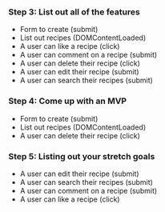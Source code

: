 








### Step 3: List out all of the features
* Form to create (submit)
* List out recipes (DOMContentLoaded)
* A user can like a recipe (click)
* A user can comment on a recipe (submit)
* A user can delete their recipe (click)
* A user can edit their recipe (submit)
* A user can search their recipes (submit)

### Step 4: Come up with an MVP
* Form to create (submit)
* List out recipes (DOMContentLoaded)
* A user can delete their recipe (click)

### Step 5: Listing out your stretch goals
* A user can edit their recipe (submit)
* A user can search their recipes (submit)
* A user can comment on a recipe (submit)
* A user can like a recipe (click)
